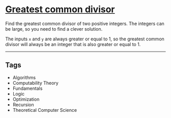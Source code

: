# [Greatest common divisor](https://www.codewars.com/kata/5500d54c2ebe0a8e8a0003fd)

Find the greatest common divisor of two positive integers. The integers can be large, so you need to find a clever solution.

The inputs `x` and `y` are always greater or equal to 1, so the greatest common divisor will always be an integer that is also greater or equal to 1.

---

## Tags

- Algorithms
- Computability Theory
- Fundamentals
- Logic
- Optimization
- Recursion
- Theoretical Computer Science
